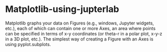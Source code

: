 # Matplotlib-using-jupterlab
Matplotlib graphs your data on Figures (e.g., windows, Jupyter widgets, etc.), each of which can contain one or more Axes, an area where points can be specified in terms of x-y coordinates (or theta-r in a polar plot, x-y-z in a 3D plot, etc.). The simplest way of creating a Figure with an Axes is using pyplot.subplots. 
